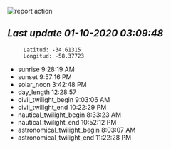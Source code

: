 ![report action](https://github.com/matiasz8/actions-for-reports/workflows/report%20action/badge.svg?branch=develop) 


## *****Last update 01-10-2020 03:09:48*****



		 Latitud: -34.61315
		 Longitud: -58.37723

 - sunrise 	 9:28:19 AM
 - sunset 	 9:57:16 PM
 - solar_noon 	 3:42:48 PM
 - day_length 	 12:28:57
 - civil_twilight_begin 	 9:03:06 AM
 - civil_twilight_end 	 10:22:29 PM
 - nautical_twilight_begin 	 8:33:23 AM
 - nautical_twilight_end 	 10:52:12 PM
 - astronomical_twilight_begin 	 8:03:07 AM
 - astronomical_twilight_end 	 11:22:28 PM
